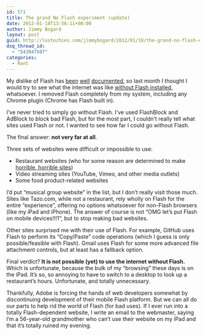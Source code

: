 ```yaml
---
id: 571
title: The grand No Flash experiment (update)
date: 2012-01-18T13:56:11+00:00
author: Jimmy Bogard
layout: post
guid: http://lostechies.com/jimmybogard/2012/01/18/the-grand-no-flash-experiment-update/
dsq_thread_id:
  - "543947507"
categories:
  - Rant
---
```

My dislike of Flash has [been](http://lostechies.com/jimmybogard/2008/01/10/stop-the-flash-insanity/) [well](http://lostechies.com/jimmybogard/2008/11/08/boycotting-flash/) [documented](http://lostechies.com/jimmybogard/2008/11/08/boycotting-flash/), so last month I thought I would try to see what the internet was like [without Flash installed](http://lostechies.com/jimmybogard/2011/12/06/a-grand-experiment/), whatsoever. I removed Flash completely from my system, including any Chrome plugin (Chrome has Flash built in).

I’ve never tried to simply go without Flash. I’ve used FlashBlock and AdBlock to _block_ bad Flash, but for the most part, I couldn’t really tell what sites used Flash or not. I wanted to see how far I could go without Flash.

The final answer: **not very far at all**.

Three sets of websites were difficult or impossible to use:

  * Restaurant websites (who for some reason are determined to make [horrible, horrible sites](http://neversaidaboutrestaurantwebsites.tumblr.com/))
  * Video streaming sites (YouTube, Vimeo, and other media outlets)
  * Some food product-related websites

I’d put “musical group website” in the list, but I don’t really visit those much. Sites like Tazo.com, while not a restaurant, rely wholly on Flash for the entire “experience”, offering no options whatsoever for non-Flash browsers (like my iPad and iPhone). The answer of course is not “OMG let’s put Flash on mobile devices!!!1”, but to stop making bad websites.

Other sites surprised me with their use of Flash. For example, GitHub uses Flash to perform its “Copy/Paste” code operations (which I guess is only possible/feasible with Flash). Gmail uses Flash for some more advanced file attachment controls, but at least has a fallback option.

Final verdict? **It is not possible (yet) to use the internet without Flash.** Which is unfortunate, because the bulk of my “browsing” these days is on the iPad. It’s so, so annoying to have to switch to a desktop to look up a restaurant’s hours. Unfortunate, and totally unnecessary.

Thankfully, Adobe is forcing the hands of web developers somewhat by discontinuing development of their mobile Flash platform. But we can all do our parts to help rid the world of Flash (for bad uses). If I ever run into a totally Flash-dependent website, I write an email to the webmaster, saying I’m a 56-year-old grandmother who can’t use their website on my iPad and that it’s totally ruined my evening.